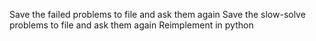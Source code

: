 Save the failed problems to file and ask them again
Save the slow-solve problems to file and ask them again
Reimplement in python
